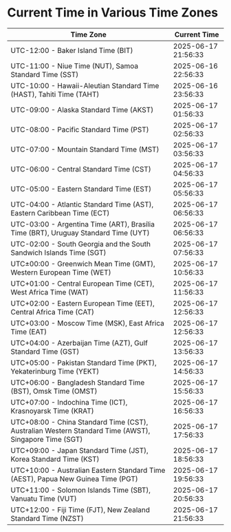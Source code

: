 # Current Time in Various Time Zones

| Time Zone | Current Time |
|-----------|--------------|
| UTC-12:00 - Baker Island Time (BIT) | 2025-06-17 21:56:33 |
| UTC-11:00 - Niue Time (NUT), Samoa Standard Time (SST) | 2025-06-16 22:56:33 |
| UTC-10:00 - Hawaii-Aleutian Standard Time (HAST), Tahiti Time (TAHT) | 2025-06-16 23:56:33 |
| UTC-09:00 - Alaska Standard Time (AKST) | 2025-06-17 01:56:33 |
| UTC-08:00 - Pacific Standard Time (PST) | 2025-06-17 02:56:33 |
| UTC-07:00 - Mountain Standard Time (MST) | 2025-06-17 03:56:33 |
| UTC-06:00 - Central Standard Time (CST) | 2025-06-17 04:56:33 |
| UTC-05:00 - Eastern Standard Time (EST) | 2025-06-17 05:56:33 |
| UTC-04:00 - Atlantic Standard Time (AST), Eastern Caribbean Time (ECT) | 2025-06-17 06:56:33 |
| UTC-03:00 - Argentina Time (ART), Brasília Time (BRT), Uruguay Standard Time (UYT) | 2025-06-17 06:56:33 |
| UTC-02:00 - South Georgia and the South Sandwich Islands Time (SGT) | 2025-06-17 07:56:33 |
| UTC±00:00 - Greenwich Mean Time (GMT), Western European Time (WET) | 2025-06-17 10:56:33 |
| UTC+01:00 - Central European Time (CET), West Africa Time (WAT) | 2025-06-17 11:56:33 |
| UTC+02:00 - Eastern European Time (EET), Central Africa Time (CAT) | 2025-06-17 12:56:33 |
| UTC+03:00 - Moscow Time (MSK), East Africa Time (EAT) | 2025-06-17 12:56:33 |
| UTC+04:00 - Azerbaijan Time (AZT), Gulf Standard Time (GST) | 2025-06-17 13:56:33 |
| UTC+05:00 - Pakistan Standard Time (PKT), Yekaterinburg Time (YEKT) | 2025-06-17 14:56:33 |
| UTC+06:00 - Bangladesh Standard Time (BST), Omsk Time (OMST) | 2025-06-17 15:56:33 |
| UTC+07:00 - Indochina Time (ICT), Krasnoyarsk Time (KRAT) | 2025-06-17 16:56:33 |
| UTC+08:00 - China Standard Time (CST), Australian Western Standard Time (AWST), Singapore Time (SGT) | 2025-06-17 17:56:33 |
| UTC+09:00 - Japan Standard Time (JST), Korea Standard Time (KST) | 2025-06-17 18:56:33 |
| UTC+10:00 - Australian Eastern Standard Time (AEST), Papua New Guinea Time (PGT) | 2025-06-17 19:56:33 |
| UTC+11:00 - Solomon Islands Time (SBT), Vanuatu Time (VUT) | 2025-06-17 20:56:33 |
| UTC+12:00 - Fiji Time (FJT), New Zealand Standard Time (NZST) | 2025-06-17 21:56:33 |
